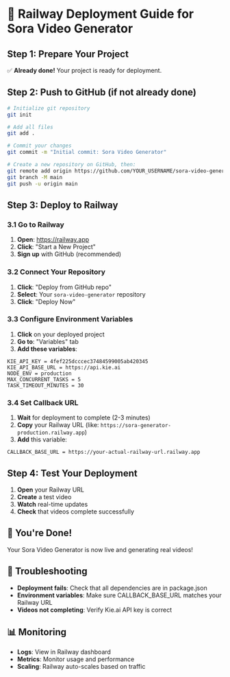 # 🚀 Railway Deployment Guide for Sora Video Generator

## Step 1: Prepare Your Project
✅ **Already done!** Your project is ready for deployment.

## Step 2: Push to GitHub (if not already done)
```bash
# Initialize git repository
git init

# Add all files
git add .

# Commit your changes
git commit -m "Initial commit: Sora Video Generator"

# Create a new repository on GitHub, then:
git remote add origin https://github.com/YOUR_USERNAME/sora-video-generator.git
git branch -M main
git push -u origin main
```

## Step 3: Deploy to Railway

### 3.1 Go to Railway
1. **Open**: https://railway.app
2. **Click**: "Start a New Project"
3. **Sign up** with GitHub (recommended)

### 3.2 Connect Your Repository
1. **Click**: "Deploy from GitHub repo"
2. **Select**: Your `sora-video-generator` repository
3. **Click**: "Deploy Now"

### 3.3 Configure Environment Variables
1. **Click** on your deployed project
2. **Go to**: "Variables" tab
3. **Add these variables**:

```
KIE_API_KEY = 4fef225dcccec37484599005ab420345
KIE_API_BASE_URL = https://api.kie.ai
NODE_ENV = production
MAX_CONCURRENT_TASKS = 5
TASK_TIMEOUT_MINUTES = 30
```

### 3.4 Set Callback URL
1. **Wait** for deployment to complete (2-3 minutes)
2. **Copy** your Railway URL (like: `https://sora-generator-production.railway.app`)
3. **Add** this variable:
```
CALLBACK_BASE_URL = https://your-actual-railway-url.railway.app
```

## Step 4: Test Your Deployment
1. **Open** your Railway URL
2. **Create** a test video
3. **Watch** real-time updates
4. **Check** that videos complete successfully

## 🎉 You're Done!
Your Sora Video Generator is now live and generating real videos!

## 🔧 Troubleshooting
- **Deployment fails**: Check that all dependencies are in package.json
- **Environment variables**: Make sure CALLBACK_BASE_URL matches your Railway URL
- **Videos not completing**: Verify Kie.ai API key is correct

## 📊 Monitoring
- **Logs**: View in Railway dashboard
- **Metrics**: Monitor usage and performance
- **Scaling**: Railway auto-scales based on traffic
